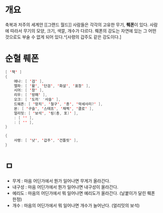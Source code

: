# 개요

축복과 저주의 세계안 [[그랜드 월드]] 사람들은 각각의 고유한 무기, **뤠폰**이 있다.
사람에 따라서 무기의 모양, 크기, 색깔, 개수가 다르다.
뤠폰의 강도는 자연에 있는 그 어떤 것으로도 부술 수 없게 되어 있다.^[사령의 갑주도 같은 강도이다.]

# 순혈 뤠폰

```java
[ '책' ]
{
    에나: [ '검' ],
    엘파: [ '활', '단검', '화살', '표창' ],
    시어: [ '창' ],
    리우: [ '방패' ],
    오크: [ '도끼' '사슬' ],
    드웨픈: [ '망치', '철구', '종', '악세사리?' ],
    몬: [ '구슬', '스태프', '채찍', '클로' ],
    얼리밋: [ '보석', '링(총, 포)' ],
    : [ '' ],
    : [ '' ],
}

{
    사령: [ '낫', '갑주', '건틀릿' ],
}
```

# ㅁ

- 무게 : 마음 어딘가에서 뭔가 일어나면 무게가 올라간다.
- 내구성 : 마음 어딘가에서 뭔가 일어나면 내구성이 올라간다.
- 예리도 : 마음의 어딘가에서 뭐 일어나면 예리도가 올라간다. (날붙이가 달린 뤠폰 한정)
- 개수 : 마음의 어딘가에서 뭐 일어나면 개수가 늘어난다. (얼리밋의 보석)